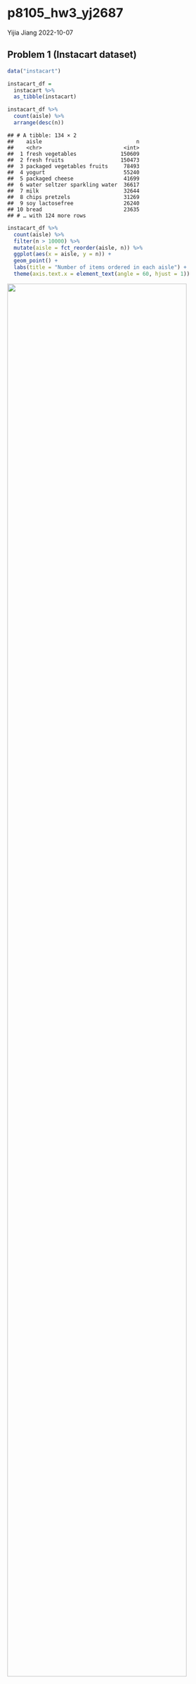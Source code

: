 p8105_hw3_yj2687
================
Yijia Jiang
2022-10-07

## Problem 1 (Instacart dataset)

``` r
data("instacart")

instacart_df = 
  instacart %>% 
  as_tibble(instacart)

instacart_df %>% 
  count(aisle) %>% 
  arrange(desc(n))
```

    ## # A tibble: 134 × 2
    ##    aisle                              n
    ##    <chr>                          <int>
    ##  1 fresh vegetables              150609
    ##  2 fresh fruits                  150473
    ##  3 packaged vegetables fruits     78493
    ##  4 yogurt                         55240
    ##  5 packaged cheese                41699
    ##  6 water seltzer sparkling water  36617
    ##  7 milk                           32644
    ##  8 chips pretzels                 31269
    ##  9 soy lactosefree                26240
    ## 10 bread                          23635
    ## # … with 124 more rows

``` r
instacart_df %>% 
  count(aisle) %>% 
  filter(n > 10000) %>% 
  mutate(aisle = fct_reorder(aisle, n)) %>% 
  ggplot(aes(x = aisle, y = n)) + 
  geom_point() + 
  labs(title = "Number of items ordered in each aisle") +
  theme(axis.text.x = element_text(angle = 60, hjust = 1))
```

<img src="p8105_hw3_yj2687_files/figure-gfm/unnamed-chunk-1-1.png" width="90%" />

``` r
instacart %>% 
  filter(aisle %in% c("baking ingredients", "dog food care", "packaged vegetables fruits")) %>%
  group_by(aisle) %>% 
  count(product_name) %>% 
  mutate(rank = min_rank(desc(n))) %>% 
  filter(rank < 4) %>% 
  arrange(desc(n)) %>%
  knitr::kable()
```

| aisle                      | product_name                                  |    n | rank |
|:---------------------------|:----------------------------------------------|-----:|-----:|
| packaged vegetables fruits | Organic Baby Spinach                          | 9784 |    1 |
| packaged vegetables fruits | Organic Raspberries                           | 5546 |    2 |
| packaged vegetables fruits | Organic Blueberries                           | 4966 |    3 |
| baking ingredients         | Light Brown Sugar                             |  499 |    1 |
| baking ingredients         | Pure Baking Soda                              |  387 |    2 |
| baking ingredients         | Cane Sugar                                    |  336 |    3 |
| dog food care              | Snack Sticks Chicken & Rice Recipe Dog Treats |   30 |    1 |
| dog food care              | Organix Chicken & Brown Rice Recipe           |   28 |    2 |
| dog food care              | Small Dog Biscuits                            |   26 |    3 |

``` r
instacart %>%
  filter(product_name %in% c("Pink Lady Apples", "Coffee Ice Cream")) %>%
  group_by(product_name, order_dow) %>%
  summarize(mean_hour = mean(order_hour_of_day)) %>%
  spread(key = order_dow, value = mean_hour) %>%
  knitr::kable(digits = 2)
```

| product_name     |     0 |     1 |     2 |     3 |     4 |     5 |     6 |
|:-----------------|------:|------:|------:|------:|------:|------:|------:|
| Coffee Ice Cream | 13.77 | 14.32 | 15.38 | 15.32 | 15.22 | 12.26 | 13.83 |
| Pink Lady Apples | 13.44 | 11.36 | 11.70 | 14.25 | 11.55 | 12.78 | 11.94 |

 

## Problem 2 (Accelerometer dataset)

``` r
# Tidy the dataset
accel_df = read.csv("./p8105_hw3_data/accel_data.csv") %>%
  janitor::clean_names() %>%
  pivot_longer(activity_1:activity_1440, names_to = "minutes_in_a_day", 
               names_prefix = "activity_", values_to = "activity_count") %>% 
  mutate(weekday_vs_weekend = case_when(
    day == "Monday"  ~ "Weekday",
    day == "Tuesday"  ~ "Weekday",
    day == "Wednesday"  ~ "Weekday",
    day == "Thursday"  ~ "Weekday",
    day == "Friday"  ~ "Weekday",
    day == "Sunday"  ~ "Weekend",
    day == "Saturday"  ~ "Weekend"
  )) %>% 
  select(week, day_id, day, weekday_vs_weekend, everything()) %>% 
  mutate_if(is.double, as.integer) %>%
  mutate(minutes_in_a_day = as.integer(minutes_in_a_day))
```

-   There are 50400 observations in the resulting tidy dataset,
    including 6 variables, namely week, day_id, day, weekday_vs_weekend,
    minutes_in_a\_day, activity_count.

``` r
# Create a table showing total activity for each day by aggregating across minutes
accel_df$day = factor(accel_df$day, levels = c("Sunday", "Monday", "Tuesday", "Wednesday", "Thursday", "Friday", "Saturday"))

accel_df %>% 
  group_by(day) %>% 
  summarize(total = sum(activity_count)) %>% 
  knitr::kable(align = "l", format = "pipe", col.names = c("Day","Total"))
```

| Day       | Total   |
|:----------|:--------|
| Sunday    | 1919213 |
| Monday    | 1858545 |
| Tuesday   | 1798521 |
| Wednesday | 2129059 |
| Thursday  | 2090445 |
| Friday    | 2291448 |
| Saturday  | 1369237 |

-   It is difficult to identify the apparent trends across days
    according to this table, while we can see the total activity on
    Saturdays is much lower than that on other days and Friday has the
    highest total activity.

``` r
# Make a single-panel plot showing the 24-hour activity time courses for each day and use color to indicate day of the week. 
accel_df %>% 
  group_by(day, minutes_in_a_day) %>%
  rename(Day = day) %>%
  ggplot(aes(minutes_in_a_day, activity_count, color = Day)) +
  geom_point(alpha = 0.5) +
  scale_x_continuous(
    breaks = c(0, 180, 360, 540, 720, 900, 1080, 1260, 1440),
    labels = c("12AM", "3AM", "6AM", "9AM", "12PM", "3PM", "6PM", "9PM", "11:59PM")) + 
  labs(
    title = "24-hour activity time courses for each day",
    x = "Time",
    y = "Activity Count") +
  theme(legend.position = "right")
```

<img src="p8105_hw3_yj2687_files/figure-gfm/unnamed-chunk-4-1.png" width="90%" />

-   We can see that most of the activity count for every minute
    throughout the day is usually below 2500. The activity count at noon
    and evenings tends to peak compared to the other time of the day.

 

## Problem 3 (NY NOAA dataset)

``` r
# Tidy the dataset
noaa_df = ny_noaa %>% 
  janitor::clean_names() %>%
  separate(date, into = c("year", "month", "day"), convert = TRUE) %>% 
  arrange(year, month) %>%
  mutate(prcp = prcp/10,
         tmax = (as.double(tmax)/10),
         tmin = (as.double(tmin)/10)) 

# Count the most commonly values for snowfall
snow_obs = noaa_df %>%
  count(snow) %>% 
  arrange(desc(n))
```

-   This data collected weather data from all New York state weather
    stations between 1981 and 2010.
-   There are 2595176 observations in the resulting tidied dataset,
    including 9 variables, namely id, year, month, day, prcp, snow,
    snwd, tmax, tmin.
-   The `id` is a character variable, the `year`, `month`, `day` are
    integer variables, and `prcp`, `snow`, `snwd`, `tmax`, `tmin` are
    numeric variables.
-   Interestingly, before tidy procedure, the variables `tmax` and
    `tmin` were defined as a character, the `snow` variable has a
    negative value of -13mm.
-   There exist 145838 missing values in `prcp`, 381221 missing values
    in `snow`, 591786 missing values in `snwd`, 1134358 missing values
    in `tmax` and 1134420 missing values in `tmin`.
-   For snowfall, the most commonly observed value is 0 mm.

``` r
# Make a two-panel plot showing the average max temperature in January and in July in each station across years.
jan_vs_july = noaa_df %>%
  filter(!is.na(tmax), month %in% c("1", "7")) %>%
  mutate(month = recode(month, "01" = "January", "07" = "July")) %>%
  group_by(id, year, month) %>%
  summarise(average_tmax = mean(tmax))

# Scatterplot
jan_vs_july %>% 
  ggplot( aes(x = year, y = average_tmax)) +
  geom_point(alpha = .5) +
  geom_smooth() +
  facet_grid(. ~ month) +
  labs(
    title = "Average max temperature in January and in July in each station across years",
    x = "Year",
    y = "Average Maximum Temperature (C)",
    caption = "Data from the noaa package") 
```

<img src="p8105_hw3_yj2687_files/figure-gfm/unnamed-chunk-6-1.png" width="90%" />

``` r
# Make a plot showing tmax vs tmin for the full dataset
# Bin plot
p1= noaa_df %>%
  filter(!is.na(tmin), !is.na(tmax)) %>%
  ggplot(aes(x = tmin, y = tmax)) +
  geom_hex() +
  labs(
    title = "Max and min temperature comparison",
    x = "Max temperature (C)",
    y = "Min temperature (C)") +
  theme(legend.title = element_text(size = 9), 
        legend.text  = element_text(size = 5))

# Make a plot showing the distribution of snowfall values greater than 0 and less than 100 separately by year
p2 = noaa_df %>%
  filter(snow > 0 & snow < 100) %>%
  group_by(year) %>%
  ggplot(aes(x = factor(year), y = snow)) +
  geom_boxplot() +
  labs(
    title = "The distribution of snowfall",
    x = "Year",
    y = "Snowfall (mm)",
    caption = "Data from the noaa package") +
  theme(axis.text.x = element_text(size = 8, angle = 90, hjust = 0)) +
  guides(color = guide_legend(override.aes = list(size = 5)))

p2 = noaa_df %>% 
  filter(snow > 0 & snow < 100) %>%
  ggplot(aes(x = snow, y = as.factor(year))) +
  geom_density_ridges(scale = 0.8) +
  labs(
    title = "The distribution of snowfall",
    x = "Snowfall (mm)",
    y = "Year",
    caption = "Data from the noaa package") 

# Two-panel layout
p1+p2
```

<img src="p8105_hw3_yj2687_files/figure-gfm/unnamed-chunk-7-1.png" width="90%" />
